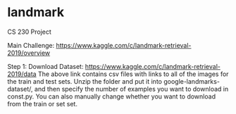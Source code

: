 # landmark
CS 230 Project

Main Challenge:
https://www.kaggle.com/c/landmark-retrieval-2019/overview

Step 1: Download Dataset:
https://www.kaggle.com/c/landmark-retrieval-2019/data
The above link contains csv files with links to all of the images for the train and test sets. Unzip the folder and put it into google-landmarks-dataset/, and then specify the number of examples you want to download in const.py. You can also manually change whether you want to download from the train or set set.
